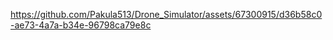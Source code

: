 

https://github.com/Pakula513/Drone_Simulator/assets/67300915/d36b58c0-ae73-4a7a-b34e-96798ca79e8c

